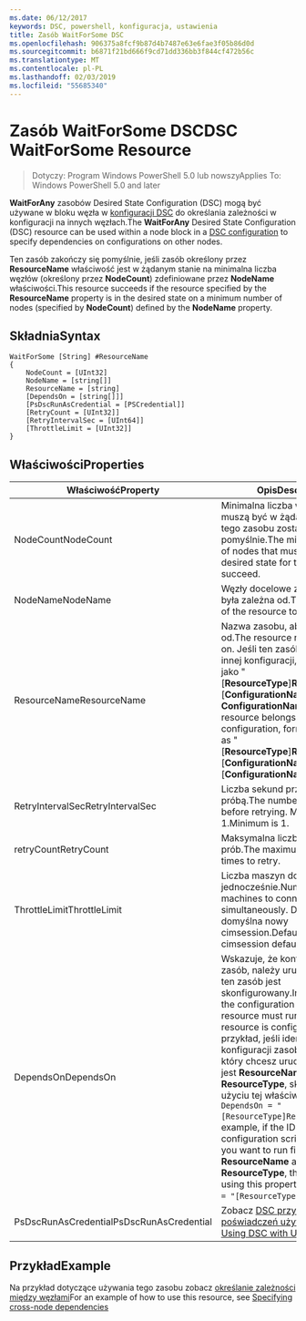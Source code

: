 ```yaml
---
ms.date: 06/12/2017
keywords: DSC, powershell, konfiguracja, ustawienia
title: Zasób WaitForSome DSC
ms.openlocfilehash: 906375a8fcf9b87d4b7487e63e6fae3f05b86d0d
ms.sourcegitcommit: b6871f21bd666f9cd71dd336bb3f844cf472b56c
ms.translationtype: MT
ms.contentlocale: pl-PL
ms.lasthandoff: 02/03/2019
ms.locfileid: "55685340"
---
```

# <a name="dsc-waitforsome-resource"></a><span data-ttu-id="651e7-103">Zasób WaitForSome DSC</span><span class="sxs-lookup"><span data-stu-id="651e7-103">DSC WaitForSome Resource</span></span>

> <span data-ttu-id="651e7-104">Dotyczy: Program Windows PowerShell 5.0 lub nowszy</span><span class="sxs-lookup"><span data-stu-id="651e7-104">Applies To: Windows PowerShell 5.0 and later</span></span>

<span data-ttu-id="651e7-105">**WaitForAny** zasobów Desired State Configuration (DSC) mogą być używane w bloku węzła w [konfiguracji DSC](../../../configurations/configurations.md) do określania zależności w konfiguracji na innych węzłach.</span><span class="sxs-lookup"><span data-stu-id="651e7-105">The **WaitForAny** Desired State Configuration (DSC) resource can be used within a node block in a [DSC configuration](../../../configurations/configurations.md) to specify dependencies on configurations on other nodes.</span></span>

<span data-ttu-id="651e7-106">Ten zasób zakończy się pomyślnie, jeśli zasób określony przez **ResourceName** właściwość jest w żądanym stanie na minimalna liczba węzłów (określony przez **NodeCount**) zdefiniowane przez **NodeName**  właściwości.</span><span class="sxs-lookup"><span data-stu-id="651e7-106">This resource succeeds if the resource specified by the **ResourceName** property is in the desired state on a minimum number of nodes (specified by **NodeCount**) defined by the **NodeName** property.</span></span>


## <a name="syntax"></a><span data-ttu-id="651e7-107">Składnia</span><span class="sxs-lookup"><span data-stu-id="651e7-107">Syntax</span></span>

```
WaitForSome [String] #ResourceName
{
    NodeCount = [UInt32]
    NodeName = [string[]]
    ResourceName = [string]
    [DependsOn = [string[]]]
    [PsDscRunAsCredential = [PSCredential]]
    [RetryCount = [UInt32]]
    [RetryIntervalSec = [UInt64]]
    [ThrottleLimit = [UInt32]]
}
```

## <a name="properties"></a><span data-ttu-id="651e7-108">Właściwości</span><span class="sxs-lookup"><span data-stu-id="651e7-108">Properties</span></span>

|  <span data-ttu-id="651e7-109">Właściwość</span><span class="sxs-lookup"><span data-stu-id="651e7-109">Property</span></span>  |  <span data-ttu-id="651e7-110">Opis</span><span class="sxs-lookup"><span data-stu-id="651e7-110">Description</span></span>   |
|---|---|
| <span data-ttu-id="651e7-111">NodeCount</span><span class="sxs-lookup"><span data-stu-id="651e7-111">NodeCount</span></span>| <span data-ttu-id="651e7-112">Minimalna liczba węzłów, które muszą być w żądanym stanie dla tego zasobu została wykonana pomyślnie.</span><span class="sxs-lookup"><span data-stu-id="651e7-112">The minimum number of nodes that must be in the desired state for this resource to succeed.</span></span>|
| <span data-ttu-id="651e7-113">NodeName</span><span class="sxs-lookup"><span data-stu-id="651e7-113">NodeName</span></span>| <span data-ttu-id="651e7-114">Węzły docelowe zasobu, aby była zależna od.</span><span class="sxs-lookup"><span data-stu-id="651e7-114">The target nodes of the resource to depend on.</span></span>|
| <span data-ttu-id="651e7-115">ResourceName</span><span class="sxs-lookup"><span data-stu-id="651e7-115">ResourceName</span></span>| <span data-ttu-id="651e7-116">Nazwa zasobu, aby była zależna od.</span><span class="sxs-lookup"><span data-stu-id="651e7-116">The resource name to depend on.</span></span> <span data-ttu-id="651e7-117">Jeśli ten zasób należy do innej konfiguracji, format nazwy jako "[__ResourceType__]__ResourceName__:: [__ConfigurationName__]:: [ __ConfigurationName__] "</span><span class="sxs-lookup"><span data-stu-id="651e7-117">If this resource belongs to a different configuration, format the name as "[__ResourceType__]__ResourceName__::[__ConfigurationName__]::[__ConfigurationName__]"</span></span>|
| <span data-ttu-id="651e7-118">RetryIntervalSec</span><span class="sxs-lookup"><span data-stu-id="651e7-118">RetryIntervalSec</span></span>| <span data-ttu-id="651e7-119">Liczba sekund przed ponowną próbą.</span><span class="sxs-lookup"><span data-stu-id="651e7-119">The number of seconds before retrying.</span></span> <span data-ttu-id="651e7-120">Minimalny to 1.</span><span class="sxs-lookup"><span data-stu-id="651e7-120">Minimum is 1.</span></span>|
| <span data-ttu-id="651e7-121">retryCount</span><span class="sxs-lookup"><span data-stu-id="651e7-121">RetryCount</span></span>| <span data-ttu-id="651e7-122">Maksymalna liczba ponownych prób.</span><span class="sxs-lookup"><span data-stu-id="651e7-122">The maximum number of times to retry.</span></span>|
| <span data-ttu-id="651e7-123">ThrottleLimit</span><span class="sxs-lookup"><span data-stu-id="651e7-123">ThrottleLimit</span></span>| <span data-ttu-id="651e7-124">Liczba maszyn do łączenia z jednocześnie.</span><span class="sxs-lookup"><span data-stu-id="651e7-124">Number of machines to connect simultaneously.</span></span> <span data-ttu-id="651e7-125">Domyślną jest domyślna nowy cimsession.</span><span class="sxs-lookup"><span data-stu-id="651e7-125">Default is new-cimsession default.</span></span>|
| <span data-ttu-id="651e7-126">DependsOn</span><span class="sxs-lookup"><span data-stu-id="651e7-126">DependsOn</span></span> | <span data-ttu-id="651e7-127">Wskazuje, że konfiguracji inny zasób, należy uruchomić przed ten zasób jest skonfigurowany.</span><span class="sxs-lookup"><span data-stu-id="651e7-127">Indicates that the configuration of another resource must run before this resource is configured.</span></span> <span data-ttu-id="651e7-128">Na przykład, jeśli identyfikator konfiguracji zasobu skryptu Blok, który chcesz uruchomić najpierw jest __ResourceName__ a jej typ jest __ResourceType__, składnia przy użyciu tej właściwości jest `DependsOn = "[ResourceType]ResourceName"`.</span><span class="sxs-lookup"><span data-stu-id="651e7-128">For example, if the ID of the resource configuration script block that you want to run first is __ResourceName__ and its type is __ResourceType__, the syntax for using this property is `DependsOn = "[ResourceType]ResourceName"`.</span></span>|
| <span data-ttu-id="651e7-129">PsDscRunAsCredential</span><span class="sxs-lookup"><span data-stu-id="651e7-129">PsDscRunAsCredential</span></span> | <span data-ttu-id="651e7-130">Zobacz [DSC przy użyciu poświadczeń użytkownika](https://docs.microsoft.com/powershell/dsc/runasuser)</span><span class="sxs-lookup"><span data-stu-id="651e7-130">See [Using DSC with User Credentials](https://docs.microsoft.com/powershell/dsc/runasuser)</span></span> |

## <a name="example"></a><span data-ttu-id="651e7-131">Przykład</span><span class="sxs-lookup"><span data-stu-id="651e7-131">Example</span></span>

<span data-ttu-id="651e7-132">Na przykład dotyczące używania tego zasobu zobacz [określanie zależności między węzłami](../../../configurations/crossNodeDependencies.md)</span><span class="sxs-lookup"><span data-stu-id="651e7-132">For an example of how to use this resource, see [Specifying cross-node dependencies](../../../configurations/crossNodeDependencies.md)</span></span>
